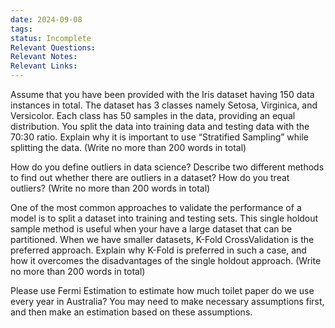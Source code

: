 ```yaml
---
date: 2024-09-08
tags: 
status: Incomplete
Relevant Questions: 
Relevant Notes: 
Relevant Links:
---
```

Assume that you have been provided with the Iris dataset having 150 data instances in total. The dataset has 3 classes namely Setosa, Virginica, and Versicolor. Each class has 50 samples in the data, providing an equal distribution. You split the data into training data and testing data with the 70:30 ratio. Explain why it is important to use “Stratified Sampling” while splitting the data. (Write no more than 200 words in total)


How do you define outliers in data science? Describe two different methods to find out whether there are outliers in a dataset? How do you treat outliers? (Write no more than 200 words in total)


One of the most common approaches to validate the performance of a model is to split a dataset into training and testing sets. This single holdout sample method is useful when your have a large dataset that can be partitioned. When we have smaller datasets, K-Fold CrossValidation is the preferred approach. Explain why K-Fold is preferred in such a case, and how it overcomes the disadvantages of the single holdout approach. (Write no more than 200 words in total)


Please use Fermi Estimation to estimate how much toilet paper do we use every year in Australia? You may need to make necessary assumptions first, and then make an estimation based on these assumptions.
